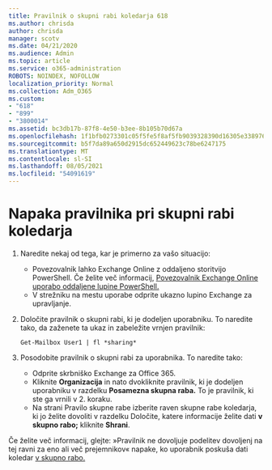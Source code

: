 ```yaml
---
title: Pravilnik o skupni rabi koledarja 618
ms.author: chrisda
author: chrisda
manager: scotv
ms.date: 04/21/2020
ms.audience: Admin
ms.topic: article
ms.service: o365-administration
ROBOTS: NOINDEX, NOFOLLOW
localization_priority: Normal
ms.collection: Adm_O365
ms.custom:
- "618"
- "899"
- "3800014"
ms.assetid: bc3db17b-87f8-4e50-b3ee-8b105b70d67a
ms.openlocfilehash: 1f1bfb0273301c05f5fe5f8af5fb9039328390d16305e33897680dce1c1977e8
ms.sourcegitcommit: b5f7da89a650d2915dc652449623c78be6247175
ms.translationtype: MT
ms.contentlocale: sl-SI
ms.lasthandoff: 08/05/2021
ms.locfileid: "54091619"
---
```

# <a name="policy-error-when-sharing-a-calendar"></a>Napaka pravilnika pri skupni rabi koledarja

1. Naredite nekaj od tega, kar je primerno za vašo situacijo:
    - Povezovalnik lahko Exchange Online z oddaljeno storitvijo PowerShell. Če želite več informacij, [Povezovalnik Exchange Online uporabo oddaljene lupine PowerShell.](https://technet.microsoft.com/library/jj984289%28v=exchg.160%29.aspx)
    - V strežniku na mestu uporabe odprite ukazno lupino Exchange za upravljanje.
2. Določite pravilnik o skupni rabi, ki je dodeljen uporabniku. To naredite tako, da zaženete ta ukaz in zabeležite vrnjen pravilnik:

    `
    Get-Mailbox User1 | fl *sharing*
    `

3. Posodobite pravilnik o skupni rabi za uporabnika. To naredite tako:
    - Odprite skrbniško Exchange za Office 365.
    - Kliknite **Organizacija** in nato dvokliknite pravilnik, ki je dodeljen uporabniku v razdelku **Posamezna skupna raba.** To je pravilnik, ki ste ga vrnili v 2. koraku.
    - Na strani Pravilo skupne rabe izberite raven skupne rabe koledarja, ki jo želite dovoliti v razdelku Določite, katere informacije želite dati **v skupno rabo;** kliknite **Shrani**.

Če želite več informacij, glejte: »Pravilnik ne dovoljuje podelitev dovoljenj na tej ravni za eno ali več prejemnikov« napake, ko uporabnik poskuša dati koledar [v skupno rabo.](https://docs.microsoft.com/exchange/troubleshoot/calendar-sharing/policy-permissions-issue)
